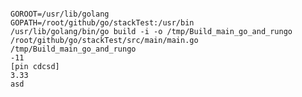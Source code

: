 <pre><code>
GOROOT=/usr/lib/golang
GOPATH=/root/github/go/stackTest:/usr/bin
/usr/lib/golang/bin/go build -i -o /tmp/Build_main_go_and_rungo /root/github/go/stackTest/src/main/main.go
/tmp/Build_main_go_and_rungo
-11
[pin cdcsd]
3.33
asd
</code></pre>